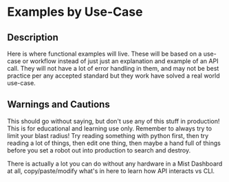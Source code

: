 # Examples by Use-Case #

## Description ##

Here is where functional examples will live. These will be based on a use-case or workflow instead of just just an explanation and example of an API call. They will not have a lot of error handling in them, and may not be best practice per any accepted standard but they work have solved a real world use-case.

## Warnings and Cautions ##

This should go without saying, but don't use any of this stuff in production! This is for educational and learning use only. Remember to always try to limit your blast radius! Try reading something with python first, then try reading a lot of things, then edit one thing, then maybe a hand full of things before you set a robot out into production to search and destroy.

There is actually a lot you can do without any hardware in a Mist Dashboard at all, copy/paste/modify what's in here to learn how API interacts vs CLI.